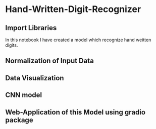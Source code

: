 # Hand-Written-Digit-Recognizer
 ## Import Libraries
In this notebook I have created a model which recognize hand weitten digits.
## Normalization of Input Data
## Data Visualization
## CNN model
## Web-Application of this Model using gradio package
